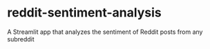 # reddit-sentiment-analysis
A Streamlit app that analyzes the sentiment of Reddit posts from any subreddit
